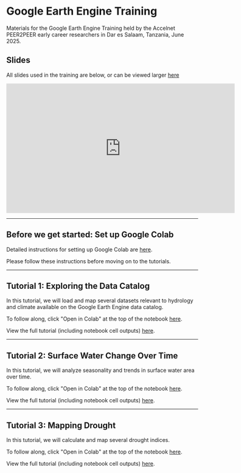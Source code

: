 # Google Earth Engine Training
Materials for the Google Earth Engine Training held by the Accelnet PEER2PEER early career researchers in Dar es Salaam, Tanzania, June 2025.

## Slides
All slides used in the training are below, or can be viewed larger [here](https://docs.google.com/presentation/d/e/2PACX-1vRv47Sy9SaPYx3K8yWOP7GpLiMNTKY4fRSLrVjOkbu1uGb5vRgVNJCzZM0uO1gVDQke-3BCaCS02s5E/pub?start=false&loop=false&delayms=3000)

<iframe src="https://docs.google.com/presentation/d/e/2PACX-1vRv47Sy9SaPYx3K8yWOP7GpLiMNTKY4fRSLrVjOkbu1uGb5vRgVNJCzZM0uO1gVDQke-3BCaCS02s5E/pubembed?start=false&loop=false&delayms=3000" frameborder="0" width="600" height="340" allowfullscreen="true" mozallowfullscreen="true" webkitallowfullscreen="true"></iframe>

---

## Before we get started: Set up Google Colab
Detailed instructions for setting up Google Colab are [here](assets/GEE%20in%20Python%20setup%20instructions/GEEinPythonsetupinstructions.html).  

Please follow these instructions before moving on to the tutorials.

---

## Tutorial 1: Exploring the Data Catalog
In this tutorial, we will load and map several datasets relevant to hydrology and climate available on the Google Earth Engine data catalog.  

To follow along, click "Open in Colab" at the top of the notebook [here]().  

View the full tutorial (including notebook cell outputs) [here]().  

---

## Tutorial 2: Surface Water Change Over Time
In this tutorial, we will analyze seasonality and trends in surface water area over time.  

To follow along, click "Open in Colab" at the top of the notebook [here]().  

View the full tutorial (including notebook cell outputs) [here]().

---

## Tutorial 3: Mapping Drought
In this tutorial, we will calculate and map several drought indices.  

To follow along, click "Open in Colab" at the top of the notebook [here]().  

View the full tutorial (including notebook cell outputs) [here]().
